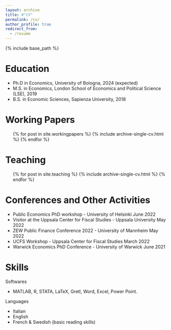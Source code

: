 ```yaml
---
layout: archive
title: #"CV"
permalink: /cv/
author_profile: true
redirect_from:
  - /resume
---
```


{% include base_path %}

Education
======
* Ph.D in Economics, University of Bologna, 2024 (expected)
* M.S. in Economics, London School of Economics and Political Science (LSE), 2019
* B.S. in Economic Sciences, Sapienza University, 2018


Working Papers
======
  <ul>{% for post in site.workingpapers %}
    {% include archive-single-cv.html %}
  {% endfor %}</ul>
  
  
Teaching
======

   <ul>{% for post in site.teaching %}
   {% include archive-single-cv.html %}
   {% endfor %}</ul>
  
Conferences and Other Activities
======

- Public Economics PhD workshop - University of Helsinki June 2022
- Visitor at the Uppsala Center for Fiscal Studies - Uppsala University May 2022
- ZEW Public Finance Conference 2022 - University of Mannheim May 2022
- UCFS Workshop - Uppsala Center for Fiscal Studies March 2022
- Warwick Economics PhD Conference - University of Warwick June 2021
  
Skills
======
Softwares
* MATLAB, R, STATA, LaTeX, Gretl, Word, Excel, Power Point.

Languages
 *	Italian 
 *  English 
 *  French & Swedish (basic reading skills)


